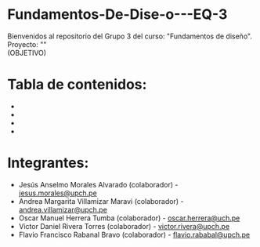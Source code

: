 # Fundamentos-De-Dise-o---EQ-3
Bienvenidos al repositorio del Grupo 3 del curso: "Fundamentos de diseño".  
Proyecto: ""  
(OBJETIVO)
# Tabla de contenidos:
-
-
-
-
# Integrantes:
- Jesús Anselmo Morales Alvarado (colaborador) - jesus.morales@upch.pe
- Andrea Margarita Villamizar Maravi (colaborador) - andrea.villamizar@upch.pe
- Oscar Manuel Herrera Tumba (colaborador) - oscar.herrera@uch.pe
- Victor Daniel Rivera Torres (colaborador) - victor.rivera@upch.pe
- Flavio Francisco Rabanal Bravo (colaborador) - flavio.rababal@upch.pe
 



